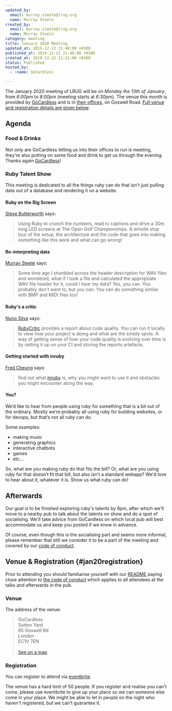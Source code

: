```yaml
---
updated_by:
  email: murray.steele@lrug.org
  name: Murray Steele
created_by:
  email: murray.steele@lrug.org
  name: Murray Steele
category: meeting
title: January 2020 Meeting
updated_at: 2019-12-22 21:48:00 +0100
published_at: 2019-12-22 21:48:00 +0100
created_at: 2019-12-22 21:21:00 +0100
status: Published
hosted_by:
  - :name: GoCardless

---
```


The January 2020 meeting of LRUG will be on *Monday the 13th of January*,
from _6:00pm_ to _8:00pm_ (meeting starts at _6:30pm_).  The venue this
month is provided by [GoCardless](https://gocardless.com/about/careers/)
and is in [their offices][gocardless-venue], on Goswell Road.  [Full venue
and registration details are given below](#jan20registration).

## Agenda

### Food & Drinks

Not only are GoCardless letting us into their offices to run is meeting,
they're also putting on some food and drink to get us through the evening.
Thanks again [GoCardless](https://gocardless.com/about/careers/)!

### Ruby Talent Show

This meeting is dedicated to all the things ruby can do that isn't just
pulling data out of a database and rendering it on a website.

#### Ruby on the Big Screen

[Steve Butterworth](https://twitter.com/stevewillbe) says:

> Using Ruby to crunch the numbers, read tv captions and drive a 30m long
> LED screens at The Open Golf Championships. A whistle stop tour of the
> setup, the architecture and the code that goes into making something
> like this work and what can go wrong!

#### Re-interpreting data

[Murray Steele](https://twitter.com/hlame) says:

> Some time ago I stumbled across the header description for WAV files
> and wondered, what if I took a file and calculated the appropriate WAV
> file header for it, could I _hear_ my data?  Yes, you can.  You probably
> don't want to, but you can.  You can do something similar with BMP and
> MIDI files too!

#### Ruby's a critic

[Nuno Silva](https://github.com/nunosilva800) says:

> [RubyCritic](https://github.com/whitesmith/rubycritic/) provides a
> report about code quality. You can run it locally to view how your
> project is doing and what are the smelly spots. A way of getting sense
> of how your code quality is evolving over time is by setting it up on
> your CI and storing the reports artefacts.

#### Getting started with mruby

[Fred Cheung](https://github.com/fglc2) says:

> find out what [mruby](https://github.com/mruby/mruby) is, why you might
> want to use it and obstacles you might encounter along the way.

#### You?

We’d like to hear from people using ruby for something that is a bit out
of the ordinary.  Mostly we’re probably all using ruby for building
websites, or for devops, but that’s not all ruby can do.

Some examples:

* making music
* generating graphics
* interactive chatbots
* games
* etc...

So, what are you making ruby do that fits the bill?  Or, what are you
using ruby for that doesn’t fit that bill, but also isn’t a standard
webapp?  We'd love to hear about it, whatever it is.  Show us what ruby
can do!

## Afterwards

Our goal is to be finished exploring ruby's talents by 8pm, after which
we'll move to a nearby pub to talk about the talents on show and do a spot
of socialising.  We'll take advice from GoCardless on which local pub will
best accommodate us and keep you posted if we know in advance.

Of course, even though this is the socialising part and seems more
informal, please remember that still we consider it to be a part of the
meeting and covered by our [code of conduct](http://readme.lrug.org/#code-of-conduct).


## Venue & Registration {#jan20registration}

Prior to attending you should familiarise yourself with our
[README](http://readme.lrug.org/) paying close attention to [the code of
conduct](http://readme.lrug.org/#code-of-conduct) which applies to
all attendees at the talks and afterwards in the pub.

### Venue

The address of the venue:

> GoCardless<br/>Sutton Yard<br/>65 Goswell Rd<br/>London<br/>EC1V 7EN<br/><br/>[See on a map][gocardless-venue]

### Registration

You can register to attend via [eventbrite][gocardless-event].

The venue has a hard limit of 50 people.  If you register and realise you
can't come, please use eventbrite to give up your place so we can someone
else come in your place.  We might be able to let in people on the night
who haven't registered, but we can't guarantee it.

[gocardless-venue]: https://goo.gl/maps/YAf3p734bvHwkM1u9
[gocardless-event]: https://www.eventbrite.com/e/london-ruby-user-group-january-2020-meeting-tickets-87064719921
